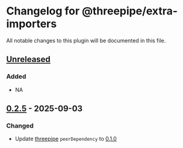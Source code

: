 # Changelog for @threepipe/extra-importers

All notable changes to this plugin will be documented in this file.

[//]: # (The format is based on [Keep a Changelog]&#40;https://keepachangelog.com/en/1.1.0/&#41;, and this project adheres to [Semantic Versioning]&#40;https://semver.org/spec/v2.0.0.html&#41;.)

## [Unreleased]

### Added

- NA

## [0.2.5] - 2025-09-03

### Changed

- Update [threepipe](https://threepipe.org/) `peerDependency` to [0.1.0](https://github.com/repalash/threepipe/releases/tag/v0.1.0)

[unreleased]: https://github.com/repalash/threepipe/tree/dev/plugins/extra-importers
[0.2.5]: https://github.com/repalash/threepipe/releases/tag/@threepipe/plugin-extra-importers-v0.2.5
[0.2.4]: https://github.com/repalash/threepipe/releases/tag/@threepipe/plugin-extra-importers-v0.2.4
